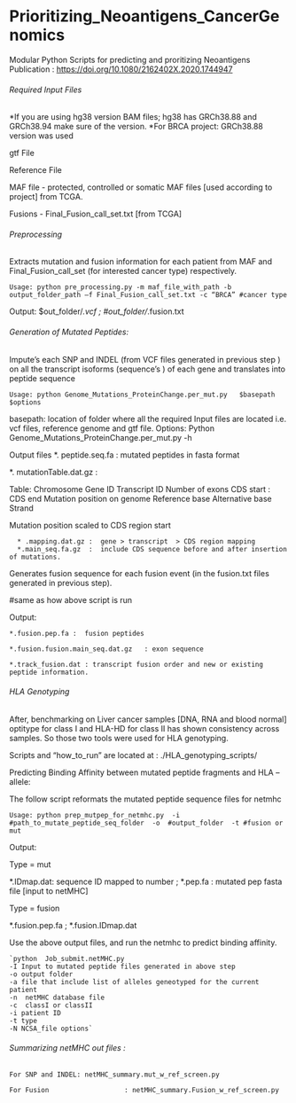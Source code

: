 # Prioritizing_Neoantigens_CancerGenomics
Modular Python Scripts for predicting and proritizing Neoantigens 
Publication : https://doi.org/10.1080/2162402X.2020.1744947

######  Required Input Files

*If you are using hg38 version BAM files; hg38 has GRCh38.88 and GRCh38.94 make sure of the version.
*For BRCA project: GRCh38.88 version was used 

gtf File           

Reference File            

MAF file  - protected, controlled or somatic MAF files [used according to project] from TCGA.

Fusions - Final_Fusion_call_set.txt [from TCGA] 

######  Preprocessing    

Extracts mutation and fusion information for each patient from MAF and Final_Fusion_call_set (for interested cancer type) respectively.

`Usage: python pre_processing.py -m maf_file_with_path -b output_folder_path –f Final_Fusion_call_set.txt -c “BRCA” #cancer type` 

Output: 
$out_folder/*.vcf   ; #out_folder/*.fusion.txt

###### Generation of Mutated Peptides: 

Impute’s  each SNP and INDEL (from VCF files generated in previous step ) on all the transcript isoforms  (sequence’s ) of each gene  and translates into peptide sequence

	Usage: python Genome_Mutations_ProteinChange.per_mut.py   $basepath   $options	

basepath: location of folder where all the required Input files are located i.e. vcf files, reference genome and gtf file.
Options: 
Python Genome_Mutations_ProteinChange.per_mut.py -h  

Output files 
*. peptide.seq.fa              : mutated peptides in fasta format 

*. mutationTable.dat.gz   : 

Table: 
Chromosome
Gene ID 
Transcript ID 
Number of exons
CDS start : CDS end
Mutation position on genome
Reference base 
Alternative base 
Strand  

Mutation position scaled to CDS region start 
	
      * .mapping.dat.gz :  gene > transcript  > CDS region mapping 
      *.main_seq.fa.gz  :  include CDS sequence before and after insertion of mutations.


Generates fusion sequence for each fusion event (in the fusion.txt files generated in previous step). 

#same as how above script is run

Output:

	*.fusion.pep.fa :  fusion peptides 

	*.fusion.fusion.main_seq.dat.gz   : exon sequence 

	*.track_fusion.dat : transcript fusion order and new or existing peptide information.


###### HLA Genotyping

After, benchmarking on Liver cancer samples [DNA, RNA and blood normal] optitype for class I and HLA-HD for class II has shown consistency across samples. So those two tools were used for HLA genotyping. 

Scripts and “how_to_run” are located at : ./HLA_genotyping_scripts/

Predicting Binding Affinity between mutated peptide fragments and HLA –allele:

The follow script reformats the mutated peptide sequence files for netmhc

	Usage: python prep_mutpep_for_netmhc.py  -i #path_to_mutate_peptide_seq_folder  -o  #output_folder  -t #fusion or mut

Output: 

Type = mut 

*.IDmap.dat: sequence ID mapped to number ; *.pep.fa         : mutated pep fasta file [input to netMHC] 

Type = fusion 

*.fusion.pep.fa ; *.fusion.IDmap.dat


Use the above output files, and run the netmhc to predict binding affinity.

	`python  Job_submit.netMHC.py  
	-I Input to mutated peptide files generated in above step 
	-o output folder  
	-a file that include list of alleles geneotyped for the current patient 
	-n  netMHC database file
	-c  classI or classII 
	-i patient ID
	-t type 
	-N NCSA_file options`


###### Summarizing netMHC out files : 

`For SNP and INDEL: netMHC_summary.mut_w_ref_screen.py`

`For Fusion                   : netMHC_summary.Fusion_w_ref_screen.py`


